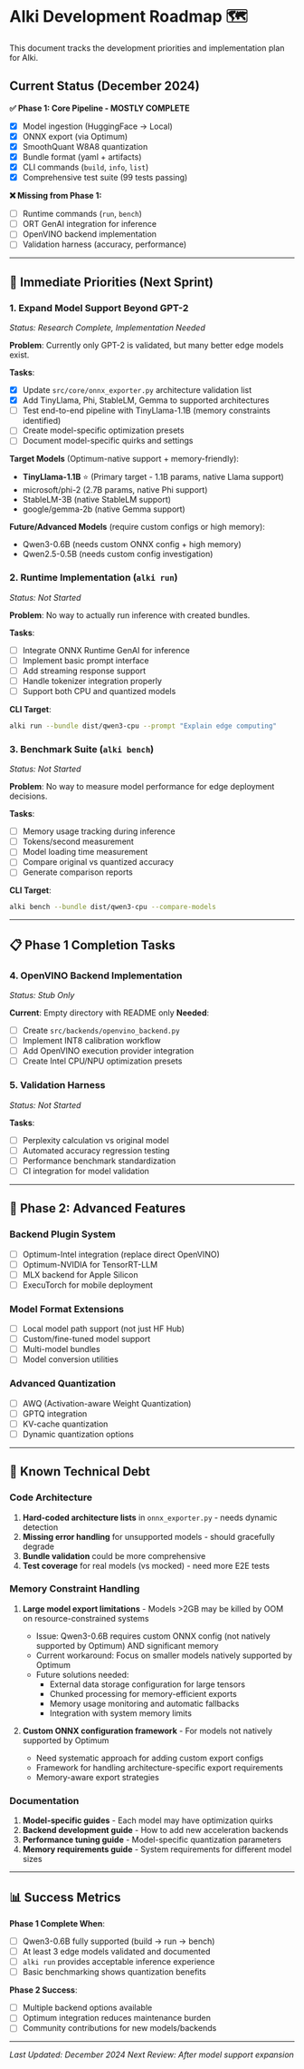 # Alki Development Roadmap 🗺️

This document tracks the development priorities and implementation plan for Alki.

## Current Status (December 2024)

**✅ Phase 1: Core Pipeline - MOSTLY COMPLETE**
- [x] Model ingestion (HuggingFace → Local)
- [x] ONNX export (via Optimum)
- [x] SmoothQuant W8A8 quantization 
- [x] Bundle format (yaml + artifacts)
- [x] CLI commands (`build`, `info`, `list`)
- [x] Comprehensive test suite (99 tests passing)

**❌ Missing from Phase 1:**
- [ ] Runtime commands (`run`, `bench`) 
- [ ] ORT GenAI integration for inference
- [ ] OpenVINO backend implementation
- [ ] Validation harness (accuracy, performance)

---

## 🎯 Immediate Priorities (Next Sprint)

### 1. **Expand Model Support Beyond GPT-2** 
*Status: Research Complete, Implementation Needed*

**Problem**: Currently only GPT-2 is validated, but many better edge models exist.

**Tasks**:
- [x] Update `src/core/onnx_exporter.py` architecture validation list
- [x] Add TinyLlama, Phi, StableLM, Gemma to supported architectures  
- [ ] Test end-to-end pipeline with TinyLlama-1.1B (memory constraints identified)
- [ ] Create model-specific optimization presets
- [ ] Document model-specific quirks and settings

**Target Models** (Optimum-native support + memory-friendly):
- **TinyLlama-1.1B** ⭐ (Primary target - 1.1B params, native Llama support)
- microsoft/phi-2 (2.7B params, native Phi support)  
- StableLM-3B (native StableLM support)
- google/gemma-2b (native Gemma support)

**Future/Advanced Models** (require custom configs or high memory):
- Qwen3-0.6B (needs custom ONNX config + high memory)
- Qwen2.5-0.5B (needs custom config investigation)

### 2. **Runtime Implementation** (`alki run`)
*Status: Not Started*

**Problem**: No way to actually run inference with created bundles.

**Tasks**:
- [ ] Integrate ONNX Runtime GenAI for inference
- [ ] Implement basic prompt interface
- [ ] Add streaming response support
- [ ] Handle tokenizer integration properly
- [ ] Support both CPU and quantized models

**CLI Target**:
```bash
alki run --bundle dist/qwen3-cpu --prompt "Explain edge computing"
```

### 3. **Benchmark Suite** (`alki bench`)  
*Status: Not Started*

**Problem**: No way to measure model performance for edge deployment decisions.

**Tasks**:
- [ ] Memory usage tracking during inference
- [ ] Tokens/second measurement  
- [ ] Model loading time measurement
- [ ] Compare original vs quantized accuracy
- [ ] Generate comparison reports

**CLI Target**:
```bash
alki bench --bundle dist/qwen3-cpu --compare-models
```

---

## 📋 Phase 1 Completion Tasks

### 4. **OpenVINO Backend Implementation**
*Status: Stub Only*

**Current**: Empty directory with README only
**Needed**: 
- [ ] Create `src/backends/openvino_backend.py`
- [ ] Implement INT8 calibration workflow
- [ ] Add OpenVINO execution provider integration
- [ ] Create Intel CPU/NPU optimization presets

### 5. **Validation Harness** 
*Status: Not Started*

**Tasks**:
- [ ] Perplexity calculation vs original model
- [ ] Automated accuracy regression testing
- [ ] Performance benchmark standardization
- [ ] CI integration for model validation

---

## 🔮 Phase 2: Advanced Features

### Backend Plugin System
- [ ] Optimum-Intel integration (replace direct OpenVINO)
- [ ] Optimum-NVIDIA for TensorRT-LLM
- [ ] MLX backend for Apple Silicon
- [ ] ExecuTorch for mobile deployment

### Model Format Extensions  
- [ ] Local model path support (not just HF Hub)
- [ ] Custom/fine-tuned model support
- [ ] Multi-model bundles
- [ ] Model conversion utilities

### Advanced Quantization
- [ ] AWQ (Activation-aware Weight Quantization)
- [ ] GPTQ integration
- [ ] KV-cache quantization
- [ ] Dynamic quantization options

---

## 🚧 Known Technical Debt

### Code Architecture
1. **Hard-coded architecture lists** in `onnx_exporter.py` - needs dynamic detection
2. **Missing error handling** for unsupported models - should gracefully degrade
3. **Bundle validation** could be more comprehensive
4. **Test coverage** for real models (vs mocked) - need more E2E tests

### Memory Constraint Handling  
1. **Large model export limitations** - Models >2GB may be killed by OOM on resource-constrained systems
   - Issue: Qwen3-0.6B requires custom ONNX config (not natively supported by Optimum) AND significant memory
   - Current workaround: Focus on smaller models natively supported by Optimum
   - Future solutions needed:
     - External data storage configuration for large tensors
     - Chunked processing for memory-efficient exports
     - Memory usage monitoring and automatic fallbacks
     - Integration with system memory limits

2. **Custom ONNX configuration framework** - For models not natively supported by Optimum
   - Need systematic approach for adding custom export configs
   - Framework for handling architecture-specific export requirements
   - Memory-aware export strategies

### Documentation  
1. **Model-specific guides** - Each model may have optimization quirks
2. **Backend development guide** - How to add new acceleration backends
3. **Performance tuning guide** - Model-specific quantization parameters
4. **Memory requirements guide** - System requirements for different model sizes

---

## 📊 Success Metrics

**Phase 1 Complete When**:
- [ ] Qwen3-0.6B fully supported (build → run → bench)
- [ ] At least 3 edge models validated and documented
- [ ] `alki run` provides acceptable inference experience
- [ ] Basic benchmarking shows quantization benefits

**Phase 2 Success**:
- [ ] Multiple backend options available
- [ ] Optimum integration reduces maintenance burden  
- [ ] Community contributions for new models/backends

---

*Last Updated: December 2024*
*Next Review: After model support expansion*